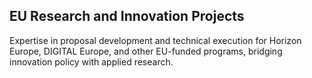 ## EU Research and Innovation Projects 

Expertise in proposal development and technical execution for Horizon Europe, DIGITAL Europe, and other EU-funded programs, bridging innovation policy with applied research.
